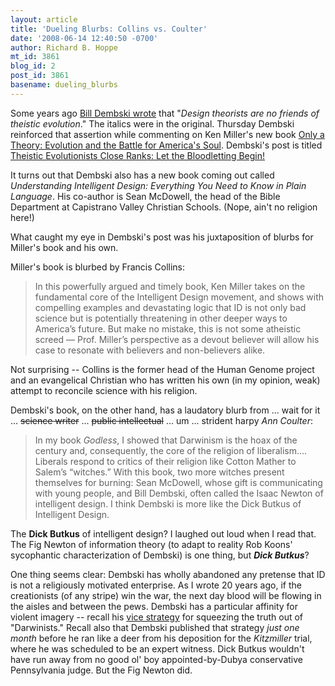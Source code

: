 ```yaml
---
layout: article
title: 'Dueling Blurbs: Collins vs. Coulter'
date: '2008-06-14 12:40:50 -0700'
author: Richard B. Hoppe
mt_id: 3861
blog_id: 2
post_id: 3861
basename: dueling_blurbs
---
```

Some years ago [Bill Dembski wrote](http://www.origins.org/articles/dembski_theologn.html) that "_Design theorists are no friends of theistic evolution_."  The italics were in the original.  Thursday Dembski reinforced that assertion while commenting on Ken Miller's new book [Only a Theory: Evolution and the Battle for America's Soul](http://www.amazon.com/Only-Theory-Evolution-Battle-Americas/dp/067001883X/ref=sr_1_1?ie=UTF8&amp;s=books&amp;qid=1213421172&amp;sr=1-1).  Dembski's post is titled [Theistic Evolutionists Close Ranks: Let the Bloodletting Begin!](http://www.uncommondescent.com/intelligent-design/theistic-evolutionists-close-ranks-let-the-bloodletting-begin/)

It turns out that Dembski also has a new book coming out called _Understanding Intelligent Design: Everything You Need to Know in Plain Language_.  His co-author is Sean McDowell, the head of the Bible Department at Capistrano Valley Christian Schools.  (Nope, ain't no religion here!)

What caught my eye in Dembski's post was his juxtaposition of blurbs for Miller's book and his own.  

Miller's book is blurbed by Francis Collins:

> In this powerfully argued and timely book, Ken Miller takes on the fundamental core of the Intelligent Design movement, and shows with compelling examples and devastating logic that ID is not only bad science but is potentially threatening in other deeper ways to America’s future. But make no mistake, this is not some atheistic screed — Prof. Miller’s perspective as a devout believer will allow his case to resonate with believers and non-believers alike.

Not surprising -- Collins is the former head of the Human Genome project and an evangelical Christian who has written his own (in my opinion, weak) attempt to reconcile science with his religion. 

Dembski's book, on the other hand, has a laudatory blurb from ... wait for it ... ~~science writer~~ ... ~~public intellectual~~ ... um ... strident harpy _Ann Coulter_:

> In my book _Godless_, I showed that Darwinism is the hoax of the century and, consequently, the core of the religion of liberalism…. Liberals respond to critics of their religion like Cotton Mather to Salem’s “witches.” With this book, two more witches present themselves for burning: Sean McDowell, whose gift is communicating with young people, and Bill Dembski, often called the Isaac Newton of intelligent design. I think Dembski is more like the Dick Butkus of Intelligent Design.

The **Dick Butkus** of intelligent design?  I laughed out loud when I read that.  The Fig Newton of information theory (to adapt to reality Rob Koons' sycophantic characterization of Dembski) is one thing, but _**Dick Butkus**_?

One thing seems clear: Dembski has wholly abandoned any pretense that ID is not a religiously motivated enterprise.  As I wrote 20 years ago, if the creationists (of any stripe) win the war, the next day blood will be flowing in the aisles and between the pews.  Dembski has a particular affinity for violent imagery -- recall his [vice strategy](http://www.uncommondescent.com/evolution/the-vise-strategy-squeezing-the-truth-out-of-darwinists/) for squeezing the truth out of "Darwinists."  Recall also that Dembski published that strategy _just one month_ before he ran like a deer from his deposition for the _Kitzmiller_ trial, where he was scheduled to be an expert witness.  Dick Butkus wouldn't have run away from no good ol' boy appointed-by-Dubya conservative Pennsylvania judge.  But the Fig Newton did.
